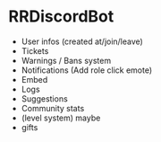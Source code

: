 # RRDiscordBot

- User infos (created at/join/leave)
- Tickets
- Warnings / Bans system
- Notifications (Add role click emote)
- Embed
- Logs
- Suggestions
- Community stats
- (level system) maybe
- gifts
